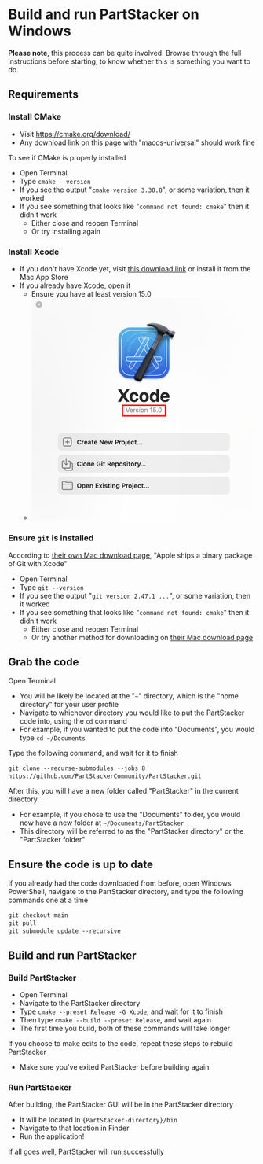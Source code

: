 # Build and run PartStacker on Windows

**Please note**, this process can be quite involved. Browse through the full instructions before starting, to know whether this is something you want to do.

## Requirements

### Install CMake

* Visit https://cmake.org/download/
* Any download link on this page with "macos-universal" should work fine

To see if CMake is properly installed

* Open Terminal
* Type `cmake --version`
* If you see the output "`cmake version 3.30.8`", or some variation, then it worked
* If you see something that looks like "`command not found: cmake`" then it didn't work
    * Either close and reopen Terminal
    * Or try installing again

### Install Xcode

* If you don't have Xcode yet, visit [this download link](https://apps.apple.com/us/app/xcode/id497799835/) or install it from the Mac App Store
* If you already have Xcode, open it
    * Ensure you have at least version 15.0
    * ![](./macos/xcode-version.png)

### Ensure `git` is installed

According to [their own Mac download page](https://git-scm.com/downloads/mac), "Apple ships a binary package of Git with Xcode"

* Open Terminal
* Type `git --version`
* If you see the output "`git version 2.47.1 ...`", or some variation, then it worked
* If you see something that looks like "`command not found: cmake`" then it didn't work
    * Either close and reopen Terminal
    * Or try another method for downloading on [their Mac download page](https://git-scm.com/downloads/mac)

## Grab the code

Open Terminal

* You will be likely be located at the "`~`" directory, which is the "home directory" for your user profile
* Navigate to whichever directory you would like to put the PartStacker code into, using the `cd` command
* For example, if you wanted to put the code into "Documents", you would type `cd ~/Documents`

Type the following command, and wait for it to finish

```
git clone --recurse-submodules --jobs 8 https://github.com/PartStackerCommunity/PartStacker.git
```

After this, you will have a new folder called "PartStacker" in the current directory.

* For example, if you chose to use the "Documents" folder, you would now have a new folder at `~/Documents/PartStacker`
* This directory will be referred to as the "PartStacker directory" or the "PartStacker folder"

## Ensure the code is up to date

If you already had the code downloaded from before, open Windows PowerShell, navigate to the PartStacker directory, and type the following commands one at a time

```
git checkout main
git pull
git submodule update --recursive
```

## Build and run PartStacker

### Build PartStacker

* Open Terminal
* Navigate to the PartStacker directory
* Type `cmake --preset Release -G Xcode`, and wait for it to finish
* Then type `cmake --build --preset Release`, and wait again
* The first time you build, both of these commands will take longer

If you choose to make edits to the code, repeat these steps to rebuild PartStacker

* Make sure you've exited PartStacker before building again

### Run PartStacker

After building, the PartStacker GUI will be in the PartStacker directory

* It will be located in `{PartStacker-directory}/bin`
* Navigate to that location in Finder
* Run the application!

If all goes well, PartStacker will run successfully
